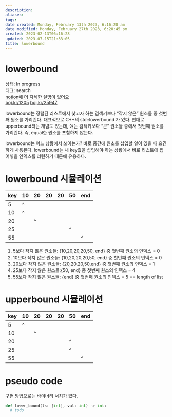 ```yaml
---
description:
aliases: 
tags: 
date created: Monday, February 13th 2023, 6:16:28 am
date modified: Monday, February 27th 2023, 6:20:45 pm
created: 2023-02-13T06:16:28
updated: 2023-07-15T21:33:05
title: lowerbound
---
```


# lowerbound

상태: In progress  
태그: search  
[notion에 더 자세한 설명이 있어요](https://choiwheatley.notion.site/lower-upper-bound-parametric-search-e7e3716351934d7fbeda02ca26c70f53)  
[boj.kr/1205](http://boj.kr/1205) [boj.kr/25947](http://boj.kr/25947) 

lowerbound는 정렬된 리스트에서 찾고자 하는 검색키보다 “작지 않은” 원소들 중 첫번째 원소를 가리킨다. 대표적으로 C++의 std::lowerbound 가 있다. 반대로 upperbound라는 개념도 있는데, 얘는 검색키보다 “큰” 원소들 중에서 첫번째 원소를 가리킨다. 즉, equal한 원소를 포함하지 않는다.

lowerbound는 어느 상황에서 쓰이는가? 바로 중간에 원소를 삽입할 일이 있을 때 요긴하게 사용된다. lowerbound는 새 key값을 삽입해야 하는 상황에서 바로 리스트에 집어넣을 인덱스를 리턴하기 때문에 유용하다.

# lowerbound 시뮬레이션

| key | 10 | 20 | 20 | 20 | 50 | end |
| --- | --- | --- | --- | --- | --- | --- |
| 5 | ^ |  |  |  |  |  |
| 10 | ^ |  |  |  |  |  |
| 20 |  | ^ |  |  |  |  |
| 25 |  |  |  |  | ^ |  |
| 55 |  |  |  |  |  | ^ |

1. 5보다 작지 않은 원소들: {10,20,20,20,50, end} 중 첫번째 원소의 인덱스 = 0
2. 10보다 작지 않은 원소들: {10,20,20,20,50, end} 중 첫번째 원소의 인덱스 = 0
3. 20보다 작지 않은 원소들: {20,20,20,50,end} 중 첫번째 원소의 인덱스 = 1
4. 25보다 작지 않은 원소들:{50, end} 중 첫번째 원소의 인덱스 = 4
5. 55보다 작지 않은 원소들: {end} 중 첫번째 원소의 인덱스 = 5 == length of list

# upperbound 시뮬레이션

| key | 10 | 20 | 20 | 20 | 50 | end |
| --- | --- | --- | --- | --- | --- | --- |
| 5 | ^ |  |  |  |  |  |
| 10 |  | ^ |  |  |  |  |
| 20 |  |  |  |  | ^ |  |
| 25 |  |  |  |  | ^ |  |
| 55 |  |  |  |  |  | ^ |

# pseudo code

구현 방법으로는 바이너리 서치가 있다. 

```python
def lower_bound(ls: [int], val: int) -> int: 
  # todo
```
